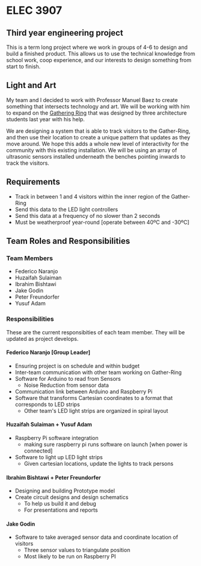 # ELEC 3907

## Third year engineering project

This is a term long project where we work in groups of 4-6 to design and build a finished product. This allows us to use the technical knowledge from school work, coop experience, and our interests to design something from start to finish.

## Light and Art

My team and I decided to work with Professor Manuel Baez to create something that intersects technology and art. We will be working with him to expand on the <a href="https://carleton.ca/our-stories/story/gather-ring/">Gathering Ring</a> that was designed by three architecture students last year with his help.

We are designing a system that is able to track visitors to the Gather-Ring, and then use their location to create a unique pattern that updates as they move around. We hope this adds a whole new level of interactivity for the community with this existing installation. We will be using an array of ultrasonic sensors installed underneath the benches pointing inwards to track the visitors.

## Requirements

- Track in between 1 and 4 visitors within the inner region of the Gather-Ring
- Send this data to the LED light controllers
- Send this data at a frequency of no slower than 2 seconds
- Must be weatherproof year-round [operate between 40ºC and -30ºC]

## Team Roles and Responsibilities

### Team Members

- Federico Naranjo
- Huzaifah Sulaiman
- Ibrahim Bishtawi
- Jake Godin
- Peter Freundorfer
- Yusuf Adam

### Responsibilities

These are the current responsibities of each team member. They will be updated as project develops.

#### Federico Naranjo [Group Leader]

- Ensuring project is on schedule and within budget
- Inter-team communication with other team working on Gather-Ring
- Software for Arduino to read from Sensors
  - Noise Reduction from sensor data
- Communication link between Arduino and Raspberry Pi
- Software that transforms Cartesian coordinates to a format that corresponds to LED strips
  - Other team's LED light strips are organized in spiral layout

#### Huzaifah Sulaiman + Yusuf Adam

- Raspberry Pi software integration
  - making sure raspberry pi runs software on launch [when power is connected]
- Software to light up LED light strips
  - Given cartesian locations, update the lights to track persons

#### Ibrahim Bishtawi + Peter Freundorfer

- Designing and building Prototype model
- Create circuit designs and design schematics
  - To help us build it and debug
  - For presentations and reports

#### Jake Godin

- Software to take averaged sensor data and coordinate location of visitors
  - Three sensor values to triangulate position
  - Most likely to be run on Raspberry PI